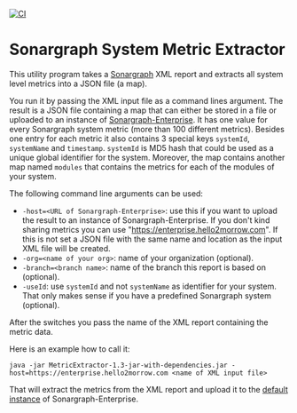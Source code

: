 [![CI](https://github.com/sonargraph/metric-extractor/actions/workflows/build.yml/badge.svg)](https://github.com/sonargraph/metric-extractor/actions/workflows/build.yml)
# Sonargraph System Metric Extractor

This utility program takes a [Sonargraph](https://www.hello2morrow.com/products/sonargraph) XML report and extracts all
system level metrics into a JSON file (a map).

You run it by passing the XML input file as a command lines argument. The result
is a JSON file containing a map that can either be stored in a file or uploaded
to an instance of [Sonargraph-Enterprise](https://www.hello2morrow.com/products/sonargraph/enterprise). 
It has one value for every Sonargraph system metric (more than 100 different metrics). Besides
one entry for each metric it also contains 3 special keys `systemId`, `systemName` and
`timestamp`. `systemId` is MD5 hash that could be used as
a unique global identifier for the system. Moreover, the map contains another map
named `modules` that contains the metrics for each of the modules of your system.

The following command line arguments can be used:

- `-host=<URL of Sonargraph-Enterprise>`: use this if you want to upload the result to an instance of Sonargraph-Enterprise. If you don't kind sharing metrics you can use "https://enterprise.hello2morrow.com". If this is not set a JSON file with the same name and location as the input XML file will be created. 
- `-org=<name of your org>`: name of your organization (optional).
- `-branch=<branch name>`: name of the branch this report is based on (optional).
- `-useId`: use `systemId` and not `systemName` as identifier for your system. That only makes sense if you have a predefined Sonargraph system (optional). 

After the switches you pass the name of the XML report containing the metric data.

Here is an example how to call it:
```
java -jar MetricExtractor-1.3-jar-with-dependencies.jar -host=https://enterprise.hello2morrow.com <name of XML input file>
```
That will extract the metrics from the XML report and upload it to the [default instance](https://enterprise.hello2morrow.com) of Sonargraph-Enterprise. 
